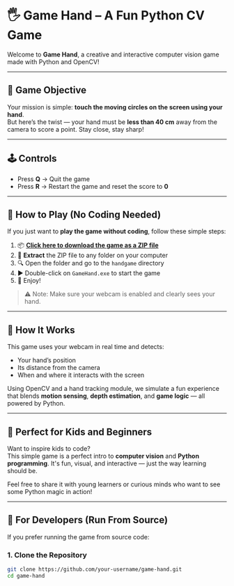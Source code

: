 # 🖐️ Game Hand – A Fun Python CV Game

Welcome to **Game Hand**, a creative and interactive computer vision game made with Python and OpenCV!

---

## 🎯 Game Objective

Your mission is simple: **touch the moving circles on the screen using your hand**.  
But here’s the twist — your hand must be **less than 40 cm** away from the camera to score a point. Stay close, stay sharp!

---

## 🕹️ Controls

- Press **Q** → Quit the game  
- Press **R** → Restart the game and reset the score to **0**

---

## 🚀 How to Play (No Coding Needed)

If you just want to **play the game without coding**, follow these simple steps:

1. 📦 [**Click here to download the game as a ZIP file**](https://drive.google.com/file/d/1NSeMXxMFkhVQpjh3mQA7iKFVxwcP4Q4A/view?usp=drive_link)  
2. 📁 **Extract** the ZIP file to any folder on your computer  
3. 🔍 Open the folder and go to the `handgame` directory  
4. ▶️ Double-click on `GameHand.exe` to start the game  
5. 🎉 Enjoy!

> ⚠️ Note: Make sure your webcam is enabled and clearly sees your hand.

---

## 🧠 How It Works

This game uses your webcam in real time and detects:
- Your hand’s position
- Its distance from the camera
- When and where it interacts with the screen

Using OpenCV and a hand tracking module, we simulate a fun experience that blends **motion sensing**, **depth estimation**, and **game logic** — all powered by Python.

---

## 🧒 Perfect for Kids and Beginners

Want to inspire kids to code?  
This simple game is a perfect intro to **computer vision** and **Python programming**. It's fun, visual, and interactive — just the way learning should be.

Feel free to share it with young learners or curious minds who want to see some Python magic in action!

---

## 🧪 For Developers (Run From Source)

If you prefer running the game from source code:

### 1. Clone the Repository

```bash
git clone https://github.com/your-username/game-hand.git
cd game-hand
